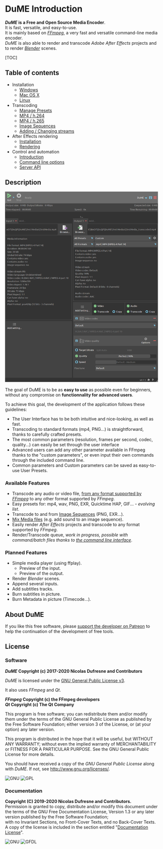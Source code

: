 # DuME Introduction

**_DuME_ is a Free and Open Source Media Encoder**.  
It is fast, versatile, and easy-to-use.  
It is mainly based on [*FFmpeg*](https://ffmpeg.org/), a very fast and versatile command-line media encoder.  
*DuME* is also able to render and transcode *Adobe After Effects* projects and to render [*Blender*](http://blender.org) scenes.

[TOC]

## Table of contents

- Installation
    - [Windows](windows.md)
    - [Mac OS X](mac.md)
    - [Linux](linux.md)
- Transcoding
    - [Manage Presets](presets.md)
    - [MP4 / h.264](h264.md)
    - [MP4 / h.265](h265.md)
    - [Image Sequences](sequences.md)
    - [Adding / Changing streams](mapping.md)
- After Effects rendering
    - [Installation](after-effects-install.md)
    - [Rendering](after-effects-rendering.md)
- Control and automation
    - [Introduction](api.md)
    - [Command line options](cli-options.md)
    - [Server API](server-api.md)

## Description

![](img/captures/DuME_Screenshot.png)

The goal of DuME is to be as **easy to use** as possible even for beginners, without any compromise on **functionnality for advanced users**.

To achieve this goal, the development of the application follows these guidelines:

- The User Interface has to be both intuitive and nice-looking, as well as fast.
- Transcoding to standard formats (mp4, PNG...) is straightforward, thanks to carefully crafted presets.
- The most common parameters (resolution, frames per second, codec, quality...) can easily be set through the user interface
- Advanced users can add any other parameter available in FFmpeg thanks to the "custom parameters", or even input their own commands through the included command line.
- Common parameters and Custom parameters can be saved as easy-to-use User Presets.

### Available Features

- Transcode any audio or video file, [from any format supported by *FFmpeg*](https://ffmpeg.org/general.html#Supported-File-Formats_002c-Codecs-or-Features) to any other format supported by *FFmpeg*.
- Easy presets for: mp4, wav, PNG, EXR, Quicktime HAP, GIF... - *evolving list*.
- Transcode to and from [Image Sequences](sequences.md) (PNG, EXR...).
- [Mix Media files](mapping.md) (e.g. add sound to an image sequence).
- Easily render *After Effects* projects and transcode to any format supported by *FFmpeg*.
- Render/Transcode queue, *work in progress, possible with command/batch files thanks to [the command line interface](cli-options.md)*.

### Planned Features

- Simple media player (using ffplay).  
    - Preview of the input.
    - Preview of the output.
- Render *Blender* scenes.
- Append several inputs.
- Add subtitles tracks.
- Burn subtitles in picture.
- Burn Metadata in picture (Timecode...).

## About DuME

If you like this free software, please [support the developer on Patreon](http://patreon.com/duduf) to help the continuation of the development of free tools.

## License

### Software

***DuME* Copyright (c) 2017-2020 Nicolas Dufresne and Contributors**  

*DuME* is licensed under the [GNU General Public License v3](gnu-gpl.md).

It also uses *FFmpeg* and *Qt*.

***FFmpeg* Copyright (c) the FFmpeg developers**  
***Qt* Copyright (c) The Qt Company**

This program is free software; you can redistribute them and/or modify them under the terms of the GNU General Public License as published by the Free Software Foundation; either version 3 of the License, or (at your option) any later version.

This program is distributed in the hope that it will be useful, but WITHOUT ANY WARRANTY; without even the implied warranty of MERCHANTABILITY or FITNESS FOR A PARTICULAR PURPOSE.  See the GNU General Public License for more details.

You should have received a copy of the *GNU General Public License* along with *DuME*.  If not, see http://www.gnu.org/licenses/.

![GNU](img/logos/gnu.png) ![GPL](img/logos/gplv3.png) 

### Documentation

**Copyright (C)  2019-2020 Nicolas Dufresne and Contributors.**  
Permission is granted to copy, distribute and/or modify this document under the terms of the GNU Free Documentation License, Version 1.3 or any later version published by the Free Software Foundation;  
with no Invariant Sections, no Front-Cover Texts, and no Back-Cover Texts.
A copy of the license is included in the section entitled "[Documentation License](doc-license.md)".

![GNU](img/logos/gnu.png) ![GFDL](img/logos/gfdl-logo.png) 
